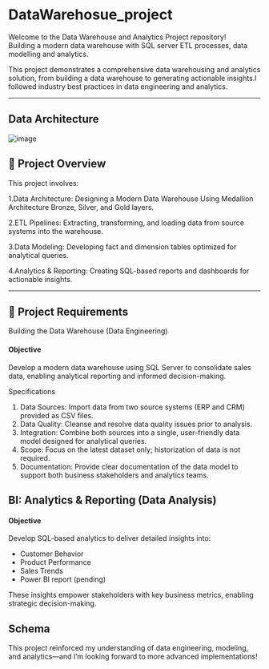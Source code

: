 # DataWarehosue_project
Welcome to the Data Warehouse and Analytics Project repository!  
Building a modern data warehouse with SQL server ETL processes, data modelling and analytics.

This project demonstrates a comprehensive data warehousing and analytics solution, from building a data warehouse to generating actionable insights.I followed industry best practices in data engineering and analytics.

---

## Data Architecture
![image](https://github.com/user-attachments/assets/299bb7c4-3005-40e8-9954-33a462a580f4)

## 📖 Project Overview

This project involves:

1.Data Architecture: Designing a Modern Data Warehouse Using Medallion Architecture Bronze, Silver, and Gold layers.

2.ETL Pipelines: Extracting, transforming, and loading data from source systems into the warehouse.

3.Data Modeling: Developing fact and dimension tables optimized for analytical queries.

4.Analytics & Reporting: Creating SQL-based reports and dashboards for actionable insights.

---

## 🚀 Project Requirements
Building the Data Warehouse (Data Engineering)

#### Objective

Develop a modern data warehouse using SQL Server to consolidate sales data, enabling analytical reporting and informed decision-making.

Specifications
1) Data Sources: Import data from two source systems (ERP and CRM) provided as CSV files.  
2) Data Quality: Cleanse and resolve data quality issues prior to analysis.  
3) Integration: Combine both sources into a single, user-friendly data model designed for analytical queries.  
4) Scope: Focus on the latest dataset only; historization of data is not required.  
5) Documentation: Provide clear documentation of the data model to support both business stakeholders and analytics teams.


## BI: Analytics & Reporting (Data Analysis)
#### Objective 
Develop SQL-based analytics to deliver detailed insights into:

- Customer Behavior
- Product Performance
- Sales Trends
- Power BI report (pending)
  
These insights empower stakeholders with key business metrics, enabling strategic decision-making.

## Schema 



This project reinforced my understanding of data engineering, modeling, and analytics—and I’m looking forward to more advanced implementations!
